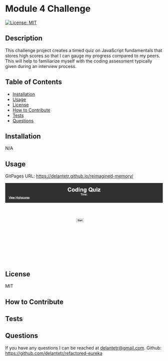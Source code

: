 
  # Module 4 Challenge

  [![License: MIT](https://img.shields.io/badge/License-MIT-yellow.svg)](https://opensource.org/licenses/MIT)

  ## Description
  This challenge project creates a timed quiz on JavaScript fundamentals that stores high scores so that I can gauge my progress compared to my peers. This will help to familiarize myself with the coding assessment typically given during an interview process.


  ## Table of Contents 
  - [Installation](#installation)
  - [Usage](#usage)
  - [License](#license)
  - [How to Contribute](#how-to-contribute)
  - [Tests](#tests)
  - [Questions](#questions)

  ## Installation
  N/A

  ## Usage
  GitPages URL: https://delantetr.github.io/reimagined-memory/
  
  ![alt text](./Assets/Coding-Quiz.gif)

  ## License
  MIT

  ## How to Contribute

  ## Tests
  
  ## Questions
  If you have any questions I can be reached at delantetr@gmail.com.
  Github: https://github.com/delantetr/refactored-eureka
